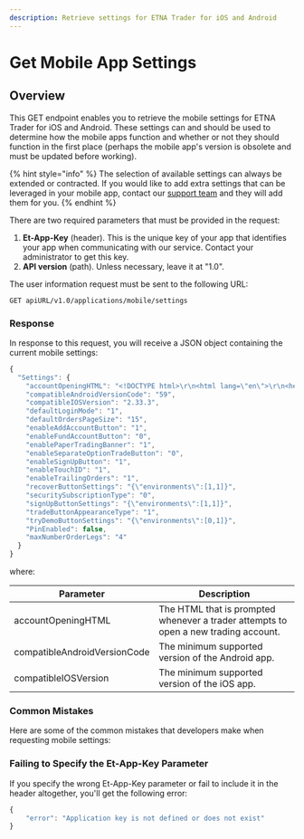 ```yaml
---
description: Retrieve settings for ETNA Trader for iOS and Android
---
```


# Get Mobile App Settings

## Overview

This GET endpoint enables you to retrieve the mobile settings for ETNA Trader for iOS and Android. These settings can and should be used to determine how the mobile apps function and whether or not they should function in the first place (perhaps the mobile app's version is obsolete and must be updated before working).

{% hint style="info" %}
The selection of available settings can always be extended or contracted. If you would like to add extra settings that can be leveraged in your mobile app, contact our [support team](mailto:support@etnatrader.com) and they will add them for you.
{% endhint %}

There are two required parameters that must be provided in the request:

1. **Et-App-Key** (header). This is the unique key of your app that identifies your app when communicating with our service. Contact your administrator to get this key.
2. **API version** (path). Unless necessary, leave it at "1.0".

The user information request must be sent to the following URL:

```
GET apiURL/v1.0/applications/mobile/settings
```

### Response

In response to this request, you will receive a JSON object containing the current mobile settings:

```javascript
{
  "Settings": {
    "accountOpeningHTML": "<!DOCTYPE html>\r\n<html lang=\"en\">\r\n<head>\r\n    <meta charset=\"UTF-8\">\r\n    <meta name=\"viewport\" content=\"width=device-width, initial-scale=1.0\">\r\n    <title>Parent Page</title>\r\n    <style>\r\n        body {\r\n            height: 100vh;\r\n            width: 100vw;\r\n            box-sizing: border-box;\r\n            overflow: hidden;\r\n            margin: 0;\r\n        }\r\n        #accountOpenning {\r\n            height: 100vh;\r\n            width: 100vw;\r\n        }\r\n    </style>\r\n    <script type=\"text/javascript\" src=\"https://ao-trader-demo-prod.etnasoft.us/assets/account.opening.client.js\"></script>\r\n</head>\r\n<body>\r\n    <iframe\r\n        id=\"accountOpenning\"\r\n        src=\"https://ao-trader-demo-prod.etnasoft.us/\"\r\n        frameborder=\"0\"\r\n        name=\"accountOpenning\"\r\n        scrolling='auto',\r\n        allowfullscreen=true\r\n        allow=\"geolocation;\"\r\n        token='%token%'\r\n    ></iframe>\r\n    <script>\r\n        const\r\n            frame = document.getElementById('accountOpenning'),\r\n            accounOpeningClient = new ETNA.AccounOpeningClient(frame),\r\n            logger = accounOpeningClient.setLogger(data => {\r\n                if (data.action === 'submit') {\r\n                    window.location.replace(\"http://accountSubmitted\");\r\n                    logger.remove();\r\n                    return;\r\n                    //Make custom actions here\r\n                }\r\n                if (data.type === 'info'){\r\n                    console.log(data);\r\n                    window.location.replace(\"http://accountSubmitted\");\r\n                    return;\r\n                }\r\n                if (data.type === 'error') return console.error(data);\r\n            }, true);\r\n            var accountId = '%AccountID%';\r\n            var clearingFirm = '%ClearingFirm%';\r\n            console.log(accountId);\r\n            if(accountId === 'null'){\r\n                //For create account\r\n                accounOpeningClient.createAccount();\r\n            } else {\r\n                //For create update\r\n                accounOpeningClient.updateAccount(accountId, clearingFirm);\r\n            }\r\n    </script>\r\n</body>\r\n</html>",
    "compatibleAndroidVersionCode": "59",
    "compatibleIOSVersion": "2.33.3",
    "defaultLoginMode": "1",
    "defaultOrdersPageSize": "15",
    "enableAddAccountButton": "1",
    "enableFundAccountButton": "0",
    "enablePaperTradingBanner": "1",
    "enableSeparateOptionTradeButton": "0",
    "enableSignUpButton": "1",
    "enableTouchID": "1",
    "enableTrailingOrders": "1",
    "recoverButtonSettings": "{\"environments\":[1,1]}",
    "securitySubscriptionType": "0",
    "signUpButtonSettings": "{\"environments\":[1,1]}",
    "tradeButtonAppearanceType": "1",
    "tryDemoButtonSettings": "{\"environments\":[0,1]}",
    "PinEnabled": false,
    "maxNumberOrderLegs": "4"
  }
}
```

where:

| Parameter                    | Description                                                                         |
| ---------------------------- | ----------------------------------------------------------------------------------- |
| accountOpeningHTML           | The HTML that is prompted whenever a trader attempts to open a new trading account. |
| compatibleAndroidVersionCode | The minimum supported version of the Android app.                                   |
| compatibleIOSVersion         | The minimum supported version of the iOS app.                                       |

### Common Mistakes

Here are some of the common mistakes that developers make when requesting mobile settings:

### Failing to Specify the Et-App-Key Parameter

If you specify the wrong Et-App-Key parameter or fail to include it in the header altogether, you'll get the following error:

```javascript
{
    "error": "Application key is not defined or does not exist"
}
```
